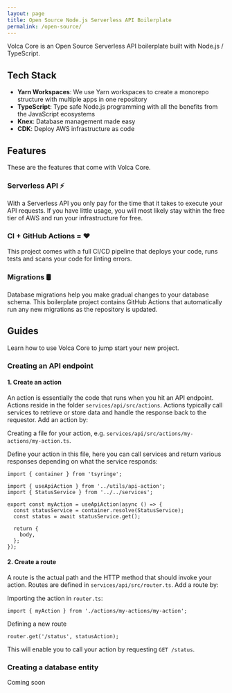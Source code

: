 ```yaml
---
layout: page
title: Open Source Node.js Serverless API Boilerplate
permalink: /open-source/
---
```


Volca Core is an Open Source Serverless API boilerplate built with Node.js / TypeScript.

## Tech Stack

- **Yarn Workspaces**: We use Yarn workspaces to create a monorepo structure with multiple apps in one repository
- **TypeScript**: Type safe Node.js programming with all the benefits from the JavaScript ecosystems
- **Knex**: Database management made easy
- **CDK**: Deploy AWS infrastructure as code

## Features

These are the features that come with Volca Core.

### Serverless API ⚡

With a Serverless API you only pay for the time that it takes to execute your API requests. If you have little usage, you will most likely stay within the free tier of AWS and run your infrastructure for free.

### CI + GitHub Actions = ❤️

This project comes with a full CI/CD pipeline that deploys your code, runs tests and scans your code for linting errors.

### Migrations 🛢️

Database migrations help you make gradual changes to your database schema. This boilerplate project contains GitHub Actions that automatically run any new migrations as the repository is updated.

## Guides

Learn how to use Volca Core to jump start your new project.

### Creating an API endpoint

#### 1. Create an action

An action is essentially the code that runs when you hit an API endpoint. Actions reside in the folder `services/api/src/actions`. Actions typically call services to retrieve or store data and handle the response back to the requestor. Add an action by:

Creating a file for your action, e.g. `services/api/src/actions/my-actions/my-action.ts`.

Define your action in this file, here you can call services and return various responses depending on what the service responds:

```
import { container } from 'tsyringe';

import { useApiAction } from '../utils/api-action';
import { StatusService } from '../../services';

export const myAction = useApiAction(async () => {
  const statusService = container.resolve(StatusService);
  const status = await statusService.get();

  return {
    body,
  };
});

```

#### 2. Create a route

A route is the actual path and the HTTP method that should invoke your action. Routes are defined in `services/api/src/router.ts`. Add a route by:

Importing the action in `router.ts`:

```
import { myAction } from './actions/my-actions/my-action';
```

Defining a new route

```
router.get('/status', statusAction);
```

This will enable you to call your action by requesting `GET /status`.

### Creating a database entity

Coming soon
